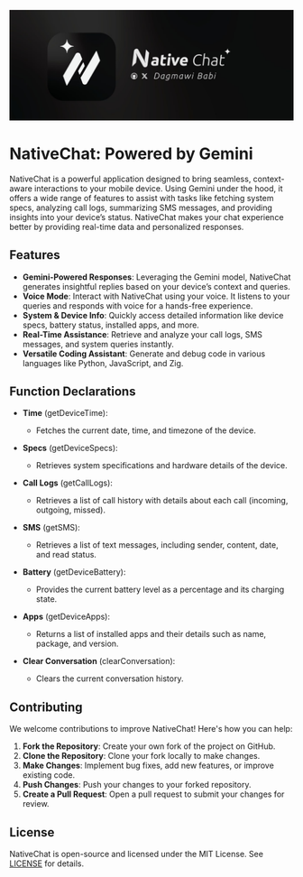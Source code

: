 ![](./assets/banners/banner.jpg)

# NativeChat: Powered by Gemini

NativeChat is a powerful application designed to bring seamless, context-aware interactions to your mobile device. Using Gemini under the hood, it offers a wide range of features to assist with tasks like fetching system specs, analyzing call logs, summarizing SMS messages, and providing insights into your device’s status. NativeChat makes your chat experience better by providing real-time data and personalized responses.

## Features

-   **Gemini-Powered Responses**: Leveraging the Gemini model, NativeChat generates insightful replies based on your device’s context and queries.
-   **Voice Mode**: Interact with NativeChat using your voice. It listens to your queries and responds with voice for a hands-free experience.
-   **System & Device Info**: Quickly access detailed information like device specs, battery status, installed apps, and more.
-   **Real-Time Assistance**: Retrieve and analyze your call logs, SMS messages, and system queries instantly.
-   **Versatile Coding Assistant**: Generate and debug code in various languages like Python, JavaScript, and Zig.

## Function Declarations

-   **Time** (getDeviceTime):

    -   Fetches the current date, time, and timezone of the device.

-   **Specs** (getDeviceSpecs):

    -   Retrieves system specifications and hardware details of the device.

-   **Call Logs** (getCallLogs):

    -   Retrieves a list of call history with details about each call (incoming, outgoing, missed).

-   **SMS** (getSMS):

    -   Retrieves a list of text messages, including sender, content, date, and read status.

-   **Battery** (getDeviceBattery):

    -   Provides the current battery level as a percentage and its charging state.

-   **Apps** (getDeviceApps):

    -   Returns a list of installed apps and their details such as name, package, and version.

-   **Clear Conversation** (clearConversation):
    -   Clears the current conversation history.

## Contributing

We welcome contributions to improve NativeChat! Here's how you can help:

1. **Fork the Repository**: Create your own fork of the project on GitHub.
2. **Clone the Repository**: Clone your fork locally to make changes.
3. **Make Changes**: Implement bug fixes, add new features, or improve existing code.
4. **Push Changes**: Push your changes to your forked repository.
5. **Create a Pull Request**: Open a pull request to submit your changes for review.

## License

NativeChat is open-source and licensed under the MIT License. See [LICENSE](LICENSE) for details.
